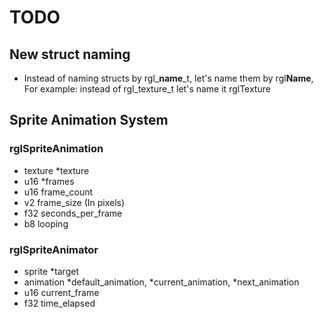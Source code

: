 # TODO

## New struct naming
- Instead of naming structs by rgl_**name**_t, let's name them by rgl**Name**,  
  For example: instead of rgl_texture_t let's name it rglTexture

## Sprite Animation System
### rglSpriteAnimation
- texture *texture
- u16 *frames
- u16 frame_count
- v2 frame_size (In pixels)
- f32 seconds_per_frame
- b8 looping

### rglSpriteAnimator
- sprite *target
- animation *default_animation, *current_animation, *next_animation
- u16 current_frame
- f32 time_elapsed
